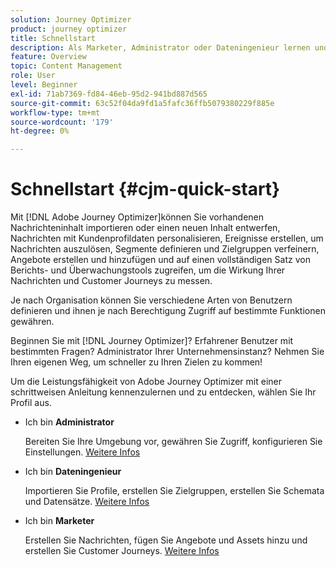 ```yaml
---
solution: Journey Optimizer
product: journey optimizer
title: Schnellstart
description: Als Marketer, Administrator oder Dateningenieur lernen und lernen Sie die Leistungsfähigkeit von Adobe Journey Optimizer mit einer schrittweisen Anleitung kennen.
feature: Overview
topic: Content Management
role: User
level: Beginner
exl-id: 71ab7369-fd84-46eb-95d2-941bd887d565
source-git-commit: 63c52f04da9fd1a5fafc36ffb5079380229f885e
workflow-type: tm+mt
source-wordcount: '179'
ht-degree: 0%

---
```


# Schnellstart {#cjm-quick-start}

Mit [!DNL Adobe Journey Optimizer]können Sie vorhandenen Nachrichteninhalt importieren oder einen neuen Inhalt entwerfen, Nachrichten mit Kundenprofildaten personalisieren, Ereignisse erstellen, um Nachrichten auszulösen, Segmente definieren und Zielgruppen verfeinern, Angebote erstellen und hinzufügen und auf einen vollständigen Satz von Berichts- und Überwachungstools zugreifen, um die Wirkung Ihrer Nachrichten und Customer Journeys zu messen.

Je nach Organisation können Sie verschiedene Arten von Benutzern definieren und ihnen je nach Berechtigung Zugriff auf bestimmte Funktionen gewähren.

Beginnen Sie mit [!DNL Journey Optimizer]? Erfahrener Benutzer mit bestimmten Fragen? Administrator Ihrer Unternehmensinstanz? Nehmen Sie Ihren eigenen Weg, um schneller zu Ihren Zielen zu kommen!

Um die Leistungsfähigkeit von Adobe Journey Optimizer mit einer schrittweisen Anleitung kennenzulernen und zu entdecken, wählen Sie Ihr Profil aus.

* Ich bin **Administrator**

   Bereiten Sie Ihre Umgebung vor, gewähren Sie Zugriff, konfigurieren Sie Einstellungen. [Weitere Infos](path/administrator.md)

* Ich bin **Dateningenieur**

   Importieren Sie Profile, erstellen Sie Zielgruppen, erstellen Sie Schemata und Datensätze. [Weitere Infos](path/data-engineer.md)

* Ich bin **Marketer**

   Erstellen Sie Nachrichten, fügen Sie Angebote und Assets hinzu und erstellen Sie Customer Journeys. [Weitere Infos](path/marketer.md)
